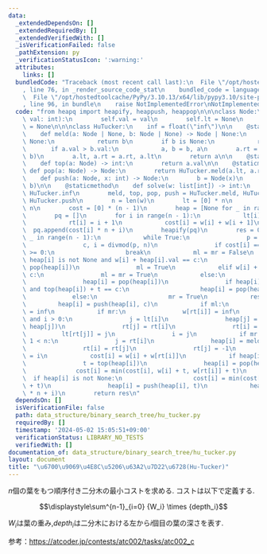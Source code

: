 ```yaml
---
data:
  _extendedDependsOn: []
  _extendedRequiredBy: []
  _extendedVerifiedWith: []
  _isVerificationFailed: false
  _pathExtension: py
  _verificationStatusIcon: ':warning:'
  attributes:
    links: []
  bundledCode: "Traceback (most recent call last):\n  File \"/opt/hostedtoolcache/PyPy/3.10.13/x64/lib/pypy3.10/site-packages/onlinejudge_verify/documentation/build.py\"\
    , line 76, in _render_source_code_stat\n    bundled_code = language.bundle(\n\
    \  File \"/opt/hostedtoolcache/PyPy/3.10.13/x64/lib/pypy3.10/site-packages/onlinejudge_verify/languages/python.py\"\
    , line 96, in bundle\n    raise NotImplementedError\nNotImplementedError\n"
  code: "from heapq import heapify, heappush, heappop\n\n\nclass Node:\n    def __init__(self,\
    \ val: int):\n        self.val = val\n        self.lt = None\n        self.rt\
    \ = None\n\n\nclass HuTucker:\n    inf = float(\"inf\")\n\n    @staticmethod\n\
    \    def meld(a: Node | None, b: Node | None) -> Node | None:\n        if a is\
    \ None:\n            return b\n        if b is None:\n            return a\n \
    \       if a.val > b.val:\n            a, b = b, a\n        a.rt = HuTucker.meld(a.rt,\
    \ b)\n        a.lt, a.rt = a.rt, a.lt\n        return a\n\n    @staticmethod\n\
    \    def top(a: Node) -> int:\n        return a.val\n\n    @staticmethod\n   \
    \ def pop(a: Node) -> Node:\n        return HuTucker.meld(a.lt, a.rt)\n\n    @staticmethod\n\
    \    def push(a: Node, x: int) -> Node:\n        b = Node(x)\n        return HuTucker.meld(a,\
    \ b)\n\n    @staticmethod\n    def solve(w: list[int]) -> int:\n        inf =\
    \ HuTucker.inf\n        meld, top, pop, push = HuTucker.meld, HuTucker.top, HuTucker.pop,\
    \ HuTucker.push\n        n = len(w)\n        lt = [0] * n\n        rt = [0] *\
    \ n\n        cost = [0] * (n - 1)\n        heap = [None for _ in range(n - 1)]\n\
    \        pq = []\n        for i in range(n - 1):\n            lt[i] = i - 1\n\
    \            rt[i] = i + 1\n            cost[i] = w[i] + w[i + 1]\n          \
    \  pq.append(cost[i] * n + i)\n        heapify(pq)\n        res = 0\n        for\
    \ _ in range(n - 1):\n            while True:\n                p = heappop(pq)\n\
    \                c, i = divmod(p, n)\n                if cost[i] == c and rt[i]\
    \ >= 0:\n                    break\n            ml = mr = False\n            if\
    \ heap[i] is not None and w[i] + heap[i].val == c:\n                heap[i] =\
    \ pop(heap[i])\n                ml = True\n            elif w[i] + w[rt[i]] ==\
    \ c:\n                ml = mr = True\n            else:\n                t = top(heap[i])\n\
    \                heap[i] = pop(heap[i])\n                if heap[i] is not None\
    \ and top(heap[i]) + t == c:\n                    heap[i] = pop(heap[i])\n   \
    \             else:\n                    mr = True\n            res += c\n   \
    \         heap[i] = push(heap[i], c)\n            if ml:\n                w[i]\
    \ = inf\n            if mr:\n                w[rt[i]] = inf\n            if ml\
    \ and i > 0:\n                j = lt[i]\n                heap[j] = meld(heap[i],\
    \ heap[j])\n                rt[j] = rt[i]\n                rt[i] = -1\n      \
    \          lt[rt[j]] = j\n                i = j\n            if mr and rt[i] +\
    \ 1 < n:\n                j = rt[i]\n                heap[i] = meld(heap[i], heap[j])\n\
    \                rt[i] = rt[j]\n                rt[j] = -1\n                lt[rt[i]]\
    \ = i\n            cost[i] = w[i] + w[rt[i]]\n            if heap[i] is not None:\n\
    \                t = top(heap[i])\n                heap[i] = pop(heap[i])\n  \
    \              cost[i] = min(cost[i], w[i] + t, w[rt[i]] + t)\n              \
    \  if heap[i] is not None:\n                    cost[i] = min(cost[i], top(heap[i])\
    \ + t)\n                heap[i] = push(heap[i], t)\n            heappush(pq, cost[i]\
    \ * n + i)\n        return res\n"
  dependsOn: []
  isVerificationFile: false
  path: data_structure/binary_search_tree/hu_tucker.py
  requiredBy: []
  timestamp: '2024-05-02 15:05:51+09:00'
  verificationStatus: LIBRARY_NO_TESTS
  verifiedWith: []
documentation_of: data_structure/binary_search_tree/hu_tucker.py
layout: document
title: "\u6700\u9069\u4E8C\u5206\u63A2\u7D22\u6728(Hu-Tucker)"
---
```


$n$個の葉をもつ順序付き二分木の最小コストを求める.
コストは以下で定義する.

$$\displaystyle\sum^{n-1}_{i=0} {W_i} \times {depth_i}$$

$W_i$は葉の重み,$depth_i$は二分木における左から$i$個目の葉の深さを表す.

参考：https://atcoder.jp/contests/atc002/tasks/atc002_c